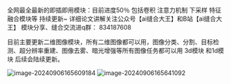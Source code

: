 全网最全最新的即插即用模块：目前进度50％
包括卷积 注意力机制 下采样 特征融合模块等
持续更新~
详细论文讲解关注公众号【ai缝合大王】和B站【ai缝合大王】
模块分享、缝合交流进q群：
834187608

目前主要更新二维图像模块，所有二维图像都可以用，图像分类、分割、目标检测、超分辨率重建、图像去雾、暗光增强等所有图像任务都可以用   3d模块 和1d模块 后续会陆续更新。


![image-20240906165609184](https://github.com/user-attachments/assets/e3a2039e-1d9e-4443-80e3-24fcf66a0481)
![image-20240906165641092](https://github.com/user-attachments/assets/aae37e8f13bc88eb6aca66535d49a7e)
